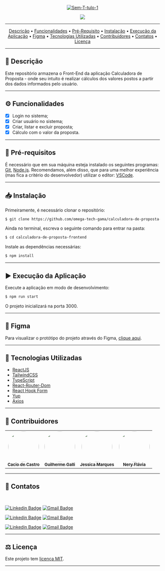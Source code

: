 <p align="center">
<a href="#"><img src="https://i.ibb.co/jZ8gPNw/Sem-T-tulo-1.png" alt="Sem-T-tulo-1" border="0"></a>
</p>

[circleci-image]: https://img.shields.io/circleci/build/github/nestjs/nest/master?token=abc123def456
[circleci-url]: https://circleci.com/gh/nestjs/nest
  
<p align="center">
<img src="https://img.shields.io/static/v1?label=license&message=MIT &color=26395F&style=for-the-badge&logo=ghost"/>

</p>
 
----

<p align="center">
 <a href="#-descricao">Descrição</a> •
 <a href="#-funcionalidades">Funcionalidades</a> •
 <a href="#-pre-requisito">Pré-Requisito</a> • 
 <a href="#-instalacao">Instalação</a> • 
 <a href="#-execucao-da-api">Execução da Aplicação</a> • 
 <a href="#-figma">Figma</a> • 
 <a href="#-tecnologias-utilizadas">Tecnologias Utilizadas</a> • 
 <a 
 <a
 href="#-contribuidores">Contribuidores</a> • 
 <a href="#-contatos">Contatos</a> • 
 <a href="#user-content--licença">Licença</a>
</p>


----

## 📑 Descrição 


Este repositório armazena o Front-End da aplicação Calculadora de Proposta - onde  seu intuito é realizar cálculos dos valores postos a partir dos dados informados pelo usuário.

---
## ⚙ Funcionalidades
- [x] Login no sistema;
- [x] Criar usuário no sistema;
- [x] Criar, listar e excluir proposta;
 - [x] Cálculo com o valor da proposta.

---

## 🛑 Pré-requisitos
É necessário que em sua máquina esteja instalado os seguintes programas:
[Git](https://git-scm.com), [Node.js](https://nodejs.org/en/). 
Recomendamos, além disso, que para uma melhor experiência (mas fica a critério do desenvolvedor) utilizar o editor: [VSCode](https://code.visualstudio.com/).

---

## 📥 Instalação
Primeiramente, é necessário clonar o repositório:

```bash
$ git clone https://github.com/omega-tech-gama/calculadora-de-proposta-frontend.git
```
Ainda no terminal, escreva o seguinte comando para entrar na pasta:

```bash
$ cd calculadora-de-proposta-frontend
```
Instale as dependências necessárias:
```bash
$ npm install
```
---

## ▶ Execução da Aplicação
Execute a aplicação em modo de desenvolvimento:

```bash
$ npm run start
```
O projeto inicializará na porta 3000.

---
## 🎨 Figma
Para visualizar o protótipo do projeto através do Figma, [clique aqui](https://www.figma.com/file/Tcf34Owp0v9NqbbtU7ltam/Calculadora-de-Proposta?node-id=0%3A1).

---

## 🧷 Tecnologias Utilizadas

- [ReactJS](https://pt-br.reactjs.org/)
- [TailwindCSS](https://tailwindcss.com/)
- [TypeScript](https://www.typescriptlang.org/)
- [React-Router-Dom](https://reactrouter.com/web/guides/quick-start)
- [React Hook Form](https://react-hook-form.com/)
- [Yup](https://github.com/jquense/yup)
- [Axios](https://github.com/axios/axios)

---

## 🎊 Contribuidores

<table>
  <tr>
    <td align="center"><a href="https://github.com/kacyos"><img style="border-radius: 50%;" src="https://avatars.githubusercontent.com/u/48040152?v=4" width="100px;" alt=""/><br /><sub><b>Cacio de Castro</b></sub></a><br /></td>
    <td align="center"><a href="https://github.com/ggalli"><img style="border-radius: 50%;" src="https://avatars.githubusercontent.com/u/32558216?v=4" width="100px;" alt=""/><br /><sub><b>Guilherme Galli</b></sub></a><br /></td>
    <td align="center"><a href="https://github.com/jessicaMarquess"><img style="border-radius: 50%;" src="https://avatars.githubusercontent.com/u/67026304?v=4" width="100px;" alt=""/><br /><sub><b>Jessica Marques</b></sub></a><br /></td>
    <td align="center"><a href="https://github.com/NeryFFO"><img style="border-radius: 50%;" src="https://avatars.githubusercontent.com/u/86855151?v=4" width="100px;" alt=""/><br /><sub><b>Nery Flávia</b></sub></a><br /></td>
  <tr>
 <table>

---


## 📱 Contatos
</br>

[![Linkedin Badge](https://img.shields.io/badge/-Cacio-blue?style=flat-square&logo=Linkedin&logoColor=white&link=https:https://www.linkedin.com/in/cacio/)](https://www.linkedin.com/in/cacio/) 
[![Gmail Badge](https://img.shields.io/badge/-cacio.cf@gmail.com-c14438?style=flat-square&logo=Gmail&logoColor=white&link=mailto:cacio.cf@gmail.com)](mailto:cacio.cf@gmail.com)


[![Linkedin Badge](https://img.shields.io/badge/-Guilherme-blue?style=flat-square&logo=Linkedin&logoColor=white&link=https:https://www.linkedin.com/in/guilherme-galli/)](https://www.linkedin.com/in/guilherme-galli/) 
[![Gmail Badge](https://img.shields.io/badge/-guilhermegalli5@gmail.com-c14438?style=flat-square&logo=Gmail&logoColor=white&link=mailto:guilhermegalli5@gmail.com)](mailto:guilhermegalli5@gmail.com)

[![Linkedin Badge](https://img.shields.io/badge/-Jessica-blue?style=flat-square&logo=Linkedin&logoColor=white&link=https:https://www.linkedin.com/in/jessica-maria-marques/)](https://www.linkedin.com/in/jessica-maria-marques/) 
[![Gmail Badge](https://img.shields.io/badge/-jessica.marques.dev@gmail.com-c14438?style=flat-square&logo=Gmail&logoColor=white&link=mailto:jessica.marques.dev@gmail)](mailto:jessica.marques.dev@gmail.com)

---



## ⚖ Licença

Este projeto tem [licença MIT](LICENSE).

---
